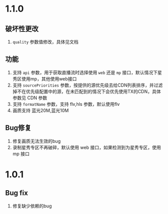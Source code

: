 # 1.1.0

## 破坏性更改

1. `quality` 参数值修改，具体见文档

## 功能

1. 支持 `api` 参数，用于获取直播流时选择使用 `web` 还是 `mp` 接口，默认情况下星秀区使用mp，其他使用web接口
2. 支持 `sourcePriorities` 参数，按提供的源优先级去给CDN列表排序，并过滤掉不在优先级配置中的源，在未匹配到的情况下会优先使用TX的CDN，具体参数见 CDN 参数
3. 支持 `formatName` 参数，支持 flv,hls 参数，默认使用flv
4. 画质支持 蓝光20M,蓝光10M

## Bug修复

1. 修复画质无法生效的bug
2. 录制星秀专区不再破碎，默认使用 web 接口，如果检测到为星秀专区，使用 mp 接口

# 1.0.1

## Bug fix

1. 修复缺少依赖的bug
